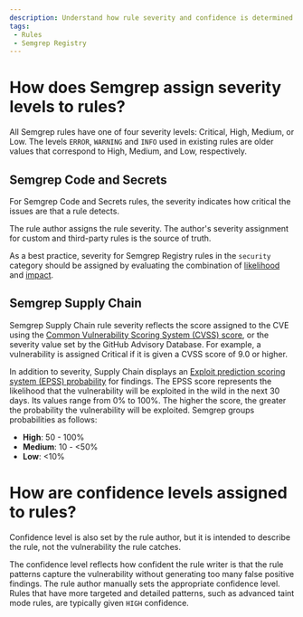 ```yaml
---
description: Understand how rule severity and confidence is determined.
tags:
 - Rules
 - Semgrep Registry
---
```


# How does Semgrep assign severity levels to rules?

All Semgrep rules have one of four severity levels: Critical, High, Medium, or Low. The levels `ERROR`, `WARNING` and `INFO` used in existing rules are older values that correspond to High, Medium, and Low, respectively.

## Semgrep Code and Secrets

For Semgrep Code and Secrets rules, the severity indicates how critical the issues are that a rule detects.

The rule author assigns the rule severity. The author's severity assignment for custom and third-party rules is the source of truth.

As a best practice, severity for Semgrep Registry rules in the `security` category should be assigned by evaluating the combination of [likelihood](/docs/contributing/contributing-to-semgrep-rules-repository/#likelihood) and [impact](/docs/contributing/contributing-to-semgrep-rules-repository/#impact). 

## Semgrep Supply Chain 

Semgrep Supply Chain rule severity reflects the score assigned to the CVE using the [Common Vulnerability Scoring System (CVSS) score](https://nvd.nist.gov/vuln-metrics/cvss), or the severity value set by the GitHub Advisory Database. For example, a vulnerability is assigned Critical if it is given a CVSS score of 9.0 or higher.

In addition to severity, Supply Chain displays an [Exploit prediction scoring system (EPSS) probability](https://www.first.org/epss/) for findings. The EPSS score represents the likelihood that the vulnerability will be exploited in the wild in the next 30 days. Its values range from 0% to 100%. The higher the score, the greater the probability the vulnerability will be exploited. Semgrep groups probabilities as follows:

* <b>High</b>: 50 - 100%
* <b>Medium</b>: 10 - &#60;50%
* <b>Low</b>: &#60;10%

# How are confidence levels assigned to rules?

Confidence level is also set by the rule author, but it is intended to describe the rule, not the vulnerability the rule catches.

The confidence level reflects how confident the rule writer is that the rule patterns capture the vulnerability without generating too many false positive findings. The rule author manually sets the appropriate confidence level. Rules that have more targeted and detailed patterns, such as advanced taint mode rules, are typically given `HIGH` confidence.
